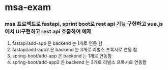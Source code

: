 # msa-exam
### msa 프로젝트로 fastapi, sprint boot로 rest api 기능 구현하고 vue.js에서 UI구현하고 rest api 호출하여 예제

1. fastapi/add-app 은 backend 는 1개로 연동 함 
2. fastapi/add-app2 은 backend 는 3개로 리벌스 프록시로 연동 함 
3. spring-boot/add-app 은 backend 는 1개로 연동함 
4. spring-boot/add-app2 은 backend 는 3개로 리벌스 프록시로 연동함 
